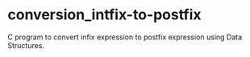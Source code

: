 # conversion_intfix-to-postfix
C program to convert infix expression to postfix expression using Data Structures.

